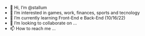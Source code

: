 - 👋 Hi, I’m @stallum
- 👀 I’m interested in games, work, finances, sports and tecnology
- 🌱 I’m currently learning Front-End e Back-End (10/16/22)
- 💞️ I’m looking to collaborate on ...
- 📫 How to reach me ...

<!---
stallum/stallum is a ✨ special ✨ repository because its `README.md` (this file) appears on your GitHub profile.
You can click the Preview link to take a look at your changes.
--->
